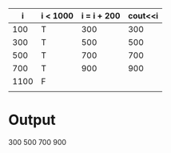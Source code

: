 

| i    | i < 1000 | i = i + 200 | cout<<i |
| ---- | -------- | ----------- | ------- |
| 100  | T        | 300         | 300     |
| 300  | T        | 500         | 500     |
| 500  | T        | 700         | 700     |
| 700  | T        | 900         | 900     |
| 1100 | F        |             |         |
|      |          |             |         |


# Output
300 500 700 900 